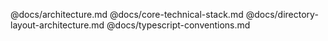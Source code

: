 @docs/architecture.md
@docs/core-technical-stack.md
@docs/directory-layout-architecture.md
@docs/typescript-conventions.md
